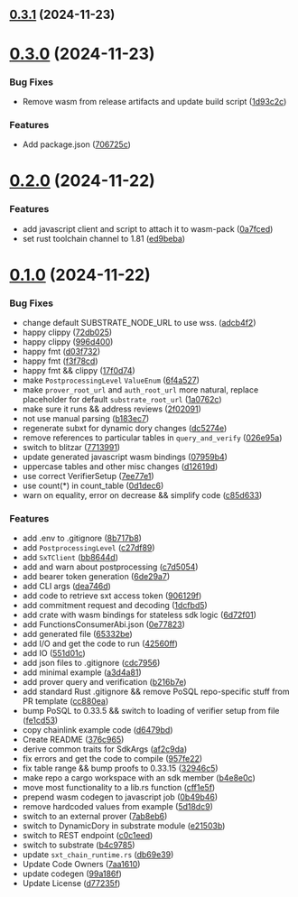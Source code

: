 ## [0.3.1](https://github.com/spaceandtimelabs/sxt-proof-of-sql-sdk/compare/v0.3.0...v0.3.1) (2024-11-23)



# [0.3.0](https://github.com/spaceandtimelabs/sxt-proof-of-sql-sdk/compare/v0.2.0...v0.3.0) (2024-11-23)


### Bug Fixes

* Remove wasm from release artifacts and update build script ([1d93c2c](https://github.com/spaceandtimelabs/sxt-proof-of-sql-sdk/commit/1d93c2cb292f937801a0982cb6508db6ff777bb6))


### Features

* Add package.json ([706725c](https://github.com/spaceandtimelabs/sxt-proof-of-sql-sdk/commit/706725c57abbf97dfcb503ff79d97c561fcf29a2))



# [0.2.0](https://github.com/spaceandtimelabs/sxt-proof-of-sql-sdk/compare/v0.1.0...v0.2.0) (2024-11-22)


### Features

* add javascript client and script to attach it to wasm-pack ([0a7fced](https://github.com/spaceandtimelabs/sxt-proof-of-sql-sdk/commit/0a7fced4b6d877bea20a675f968e63553789744d))
* set rust toolchain channel to 1.81 ([ed9beba](https://github.com/spaceandtimelabs/sxt-proof-of-sql-sdk/commit/ed9bebad76d27b7d1826b6fc26272e239ee1249c))



# [0.1.0](https://github.com/spaceandtimelabs/sxt-proof-of-sql-sdk/compare/7aa1610d39d8c9198bf578b1b1c5c7030d9cbabc...v0.1.0) (2024-11-22)


### Bug Fixes

* change default SUBSTRATE_NODE_URL to use wss. ([adcb4f2](https://github.com/spaceandtimelabs/sxt-proof-of-sql-sdk/commit/adcb4f2e4a3b7d1f2ee1cd7bdda9475ad7ce2a3e))
* happy clippy ([72db025](https://github.com/spaceandtimelabs/sxt-proof-of-sql-sdk/commit/72db025f6e0ea1bf84698bcf76b89ecaf2b21d89))
* happy clippy ([996d400](https://github.com/spaceandtimelabs/sxt-proof-of-sql-sdk/commit/996d4004f6d6e138f9d56e68b4f648c615347000))
* happy fmt ([d03f732](https://github.com/spaceandtimelabs/sxt-proof-of-sql-sdk/commit/d03f7328d7946307f3420f30693a10c6489124de))
* happy fmt ([f3f78cd](https://github.com/spaceandtimelabs/sxt-proof-of-sql-sdk/commit/f3f78cd455ba75f53077f7a2865657ad88bcabab))
* happy fmt && clippy ([17f0d74](https://github.com/spaceandtimelabs/sxt-proof-of-sql-sdk/commit/17f0d7462292f5ebcfeb75fa1590449c50df41c2))
* make `PostprocessingLevel` `ValueEnum` ([6f4a527](https://github.com/spaceandtimelabs/sxt-proof-of-sql-sdk/commit/6f4a527dbdd1d58c621d9ebf04e6a84397e52645))
* make `prover_root_url` and `auth_root_url` more natural, replace placeholder for default `substrate_root_url` ([1a0762c](https://github.com/spaceandtimelabs/sxt-proof-of-sql-sdk/commit/1a0762c52def1941bdbb440fce9d5f7f0378f25a))
* make sure it runs && address reviews ([2f02091](https://github.com/spaceandtimelabs/sxt-proof-of-sql-sdk/commit/2f020912acda340d4cee930f866c9a94d88499ce))
* not use manual parsing ([b183ec7](https://github.com/spaceandtimelabs/sxt-proof-of-sql-sdk/commit/b183ec78ba9c38e4b5a3526cb1e46a807d14c719))
* regenerate subxt for dynamic dory changes ([dc5274e](https://github.com/spaceandtimelabs/sxt-proof-of-sql-sdk/commit/dc5274e9f5aab6a0d27d2e2e118daca126f927b3))
* remove references to particular tables in `query_and_verify` ([026e95a](https://github.com/spaceandtimelabs/sxt-proof-of-sql-sdk/commit/026e95a1f1c0e231fea10f1e8f9a8fb126331f68))
* switch to blitzar ([7713991](https://github.com/spaceandtimelabs/sxt-proof-of-sql-sdk/commit/77139914d8438854282f7b89b04335ebf8d452f1))
* update generated javascript wasm bindings ([07959b4](https://github.com/spaceandtimelabs/sxt-proof-of-sql-sdk/commit/07959b496ca51f2306130d8ac38a57d5709ab7ea))
* uppercase tables and other misc changes ([d12619d](https://github.com/spaceandtimelabs/sxt-proof-of-sql-sdk/commit/d12619d66cc1c5dd8fe4e2a0e588412e4e810fae))
* use correct VerifierSetup ([7ee77e1](https://github.com/spaceandtimelabs/sxt-proof-of-sql-sdk/commit/7ee77e1f89dab9e250be8e262f21931f43943f31))
* use count(*) in count_table ([0d1dec6](https://github.com/spaceandtimelabs/sxt-proof-of-sql-sdk/commit/0d1dec65dbe25c8cc0db0dd34a05fd5ece273bae))
* warn on equality, error on decrease && simplify code ([c85d633](https://github.com/spaceandtimelabs/sxt-proof-of-sql-sdk/commit/c85d63334f3a580f0ba1aeaa4ed99247b811e7a2))


### Features

* add .env to .gitignore ([8b717b8](https://github.com/spaceandtimelabs/sxt-proof-of-sql-sdk/commit/8b717b87c385da22f4a69b0b4d0e46cce55e4075))
* add `PostprocessingLevel` ([c27df89](https://github.com/spaceandtimelabs/sxt-proof-of-sql-sdk/commit/c27df89728de6f75af8a54c3df731e4519038dd7))
* add `SxTClient` ([bb8644d](https://github.com/spaceandtimelabs/sxt-proof-of-sql-sdk/commit/bb8644d117700ebb0c5b0aaf6181af083377e8ba))
* add and warn about postprocessing ([c7d5054](https://github.com/spaceandtimelabs/sxt-proof-of-sql-sdk/commit/c7d505439dedc1cc8ebd98bf4f7c6312b9bc3df7))
* add bearer token generation ([6de29a7](https://github.com/spaceandtimelabs/sxt-proof-of-sql-sdk/commit/6de29a7aacf98e331d903ff475c9bf8f26b83037))
* add CLI args ([dea746d](https://github.com/spaceandtimelabs/sxt-proof-of-sql-sdk/commit/dea746d8a669800267f72244388939c23a82ee24))
* add code to retrieve sxt access token ([906129f](https://github.com/spaceandtimelabs/sxt-proof-of-sql-sdk/commit/906129fd4149dd87a6ca53feae15c04850706d43))
* add commitment request and decoding ([1dcfbd5](https://github.com/spaceandtimelabs/sxt-proof-of-sql-sdk/commit/1dcfbd5b93fad01807d364aba46f45b87d1e14e1))
* add crate with wasm bindings for stateless sdk logic ([6d72f01](https://github.com/spaceandtimelabs/sxt-proof-of-sql-sdk/commit/6d72f0121d147adfd48d16526ed0bc197cff7662))
* add FunctionsConsumerAbi.json ([0e77823](https://github.com/spaceandtimelabs/sxt-proof-of-sql-sdk/commit/0e7782377afd4bad08a087c45a84e5956af3a8ac))
* add generated file ([65332be](https://github.com/spaceandtimelabs/sxt-proof-of-sql-sdk/commit/65332be8188933e48d096664e4a1b0af7fae93e3))
* add I/O and get the code to run ([42560ff](https://github.com/spaceandtimelabs/sxt-proof-of-sql-sdk/commit/42560ff89c45eadc1edbd0727d1f1af4ac258bfa))
* add IO ([551d01c](https://github.com/spaceandtimelabs/sxt-proof-of-sql-sdk/commit/551d01cd19347151369bc9bad3ea0c7fe710cc51))
* add json files to .gitignore ([cdc7956](https://github.com/spaceandtimelabs/sxt-proof-of-sql-sdk/commit/cdc795654d4983433cec585467f39cfc2414a973))
* add minimal example ([a3d4a81](https://github.com/spaceandtimelabs/sxt-proof-of-sql-sdk/commit/a3d4a81ae7ed3d9c30d49854451adc353de6f707))
* add prover query and verification ([b216b7e](https://github.com/spaceandtimelabs/sxt-proof-of-sql-sdk/commit/b216b7e2d7c34a06d770124149c9f54771bb3f1a))
* add standard Rust .gitignore && remove PoSQL repo-specific stuff from PR template ([cc880ea](https://github.com/spaceandtimelabs/sxt-proof-of-sql-sdk/commit/cc880ea31ccdb5856972247a14a285ae4a9767fa))
* bump PoSQL to 0.33.5 && switch to loading of verifier setup from file ([fe1cd53](https://github.com/spaceandtimelabs/sxt-proof-of-sql-sdk/commit/fe1cd530eae93b137d7ddbeecfabcd540288fd20))
* copy chainlink example code ([d6479bd](https://github.com/spaceandtimelabs/sxt-proof-of-sql-sdk/commit/d6479bdf2d4404ab0bd947874404e715a43a3961))
* Create README ([376c965](https://github.com/spaceandtimelabs/sxt-proof-of-sql-sdk/commit/376c96521aa98a4fa8e16d0d1d0e7721fa09bb55))
* derive common traits for SdkArgs ([af2c9da](https://github.com/spaceandtimelabs/sxt-proof-of-sql-sdk/commit/af2c9da0b5f841d4e690eb825192f2df1b5414dd))
* fix errors and get the code to compile ([957fe22](https://github.com/spaceandtimelabs/sxt-proof-of-sql-sdk/commit/957fe22f83abf1d9214f443afe5e0bd968d3e5fd))
* fix table range && bump proofs to 0.33.15 ([32946c5](https://github.com/spaceandtimelabs/sxt-proof-of-sql-sdk/commit/32946c529fac8c9d7347aa8388365f4ec5a1fcec))
* make repo a cargo workspace with an sdk member ([b4e8e0c](https://github.com/spaceandtimelabs/sxt-proof-of-sql-sdk/commit/b4e8e0cf9af7df4cd02a1f66aaff60496a27d6e7))
* move most functionality to a lib.rs function ([cff1e5f](https://github.com/spaceandtimelabs/sxt-proof-of-sql-sdk/commit/cff1e5f114dd51354143bc851cf5720c1bc35e1a))
* prepend wasm codegen to javascript job ([0b49b46](https://github.com/spaceandtimelabs/sxt-proof-of-sql-sdk/commit/0b49b46f3a4504ebba51631621f658b21c12f5f2))
* remove hardcoded values from example ([5d18dc9](https://github.com/spaceandtimelabs/sxt-proof-of-sql-sdk/commit/5d18dc9f16b2c35e5cc6b70c135ca5f03dd06a72))
* switch to an external prover ([7ab8eb6](https://github.com/spaceandtimelabs/sxt-proof-of-sql-sdk/commit/7ab8eb6a93f38562816b3a0f342b6c8456f2b546))
* switch to DynamicDory in substrate module ([e21503b](https://github.com/spaceandtimelabs/sxt-proof-of-sql-sdk/commit/e21503b76022072f678c470a1c1b0862bb319e15))
* switch to REST endpoint ([c0c1eed](https://github.com/spaceandtimelabs/sxt-proof-of-sql-sdk/commit/c0c1eedd46c82d681184e9f4361e1fd6bbdca89d))
* switch to substrate ([b4c9785](https://github.com/spaceandtimelabs/sxt-proof-of-sql-sdk/commit/b4c9785e50e4818b3387f9afe273242db150dc6d))
* update `sxt_chain_runtime.rs` ([db69e39](https://github.com/spaceandtimelabs/sxt-proof-of-sql-sdk/commit/db69e3981f67fc6db353b7b9586cf52c2b419a3f))
* Update Code Owners ([7aa1610](https://github.com/spaceandtimelabs/sxt-proof-of-sql-sdk/commit/7aa1610d39d8c9198bf578b1b1c5c7030d9cbabc))
* update codegen ([99a186f](https://github.com/spaceandtimelabs/sxt-proof-of-sql-sdk/commit/99a186f873d797a5c6f3fe418b7baced1b571486))
* Update License ([d77235f](https://github.com/spaceandtimelabs/sxt-proof-of-sql-sdk/commit/d77235fd14a0dcffa17bc7c2478ec95ffff2bd41))



